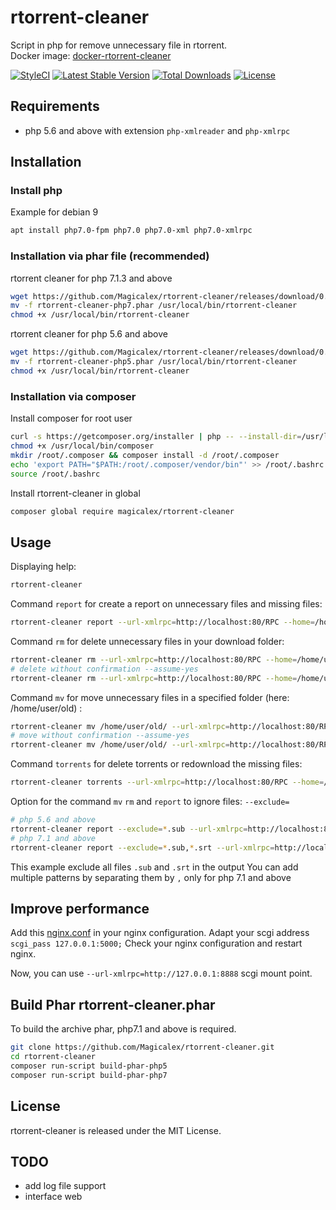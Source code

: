 # rtorrent-cleaner

Script in php for remove unnecessary file in rtorrent.  
Docker image: [docker-rtorrent-cleaner](https://hub.docker.com/r/magicalex/docker-rtorrent-cleaner)

[![StyleCI](https://github.styleci.io/repos/158750704/shield?branch=master)](https://github.styleci.io/repos/158750704)
[![Latest Stable Version](https://poser.pugx.org/magicalex/rtorrent-cleaner/v/stable)](https://packagist.org/packages/magicalex/rtorrent-cleaner)
[![Total Downloads](https://poser.pugx.org/magicalex/rtorrent-cleaner/downloads)](https://packagist.org/packages/magicalex/rtorrent-cleaner)
[![License](https://poser.pugx.org/magicalex/rtorrent-cleaner/license)](https://packagist.org/packages/magicalex/rtorrent-cleaner)

## Requirements

- php 5.6 and above with extension `php-xmlreader` and `php-xmlrpc`

## Installation

### Install php

Example for debian 9
```sh
apt install php7.0-fpm php7.0 php7.0-xml php7.0-xmlrpc
```

### Installation via phar file (recommended)

rtorrent cleaner for php 7.1.3 and above
```sh
wget https://github.com/Magicalex/rtorrent-cleaner/releases/download/0.2.6/rtorrent-cleaner-php7.phar
mv -f rtorrent-cleaner-php7.phar /usr/local/bin/rtorrent-cleaner
chmod +x /usr/local/bin/rtorrent-cleaner
```

rtorrent cleaner for php 5.6 and above
```sh
wget https://github.com/Magicalex/rtorrent-cleaner/releases/download/0.2.6/rtorrent-cleaner-php5.phar
mv -f rtorrent-cleaner-php5.phar /usr/local/bin/rtorrent-cleaner
chmod +x /usr/local/bin/rtorrent-cleaner
```

### Installation via composer

Install composer for root user
```sh
curl -s https://getcomposer.org/installer | php -- --install-dir=/usr/local/bin --filename=composer
chmod +x /usr/local/bin/composer
mkdir /root/.composer && composer install -d /root/.composer
echo 'export PATH="$PATH:/root/.composer/vendor/bin"' >> /root/.bashrc
source /root/.bashrc
```

Install rtorrent-cleaner in global
```sh
composer global require magicalex/rtorrent-cleaner
```

## Usage

Displaying help:
```sh
rtorrent-cleaner
```

Command `report` for create a report on unnecessary files and missing files:
```sh
rtorrent-cleaner report --url-xmlrpc=http://localhost:80/RPC --home=/home/user/torrents
```

Command `rm` for delete unnecessary files in your download folder:
```sh
rtorrent-cleaner rm --url-xmlrpc=http://localhost:80/RPC --home=/home/user/torrents
# delete without confirmation --assume-yes
rtorrent-cleaner rm --url-xmlrpc=http://localhost:80/RPC --home=/home/user/torrents --assume-yes
```

Command `mv` for move unnecessary files in a specified folder (here: /home/user/old) :
```sh
rtorrent-cleaner mv /home/user/old/ --url-xmlrpc=http://localhost:80/RPC --home=/home/user/torrents
# move without confirmation --assume-yes
rtorrent-cleaner mv /home/user/old/ --url-xmlrpc=http://localhost:80/RPC --home=/home/user/torrents --assume-yes
```

Command `torrents` for delete torrents or redownload the missing files:
```sh
rtorrent-cleaner torrents --url-xmlrpc=http://localhost:80/RPC --home=/home/user/torrents
```

Option for the command `mv` `rm` and `report` to ignore files: `--exclude=`
```sh
# php 5.6 and above
rtorrent-cleaner report --exclude=*.sub --url-xmlrpc=http://localhost:80/RPC --home=/home/user/torrents
# php 7.1 and above
rtorrent-cleaner report --exclude=*.sub,*.srt --url-xmlrpc=http://localhost:80/RPC --home=/home/user/torrents
```
This example exclude all files `.sub` and `.srt` in the output
You can add multiple patterns by separating them by `,` only for php 7.1 and above

## Improve performance

Add this [nginx.conf](https://github.com/Magicalex/rtorrent-cleaner/blob/master/nginx.conf) in your nginx configuration.
Adapt your scgi address `scgi_pass 127.0.0.1:5000;`
Check your nginx configuration and restart nginx.

Now, you can use `--url-xmlrpc=http://127.0.0.1:8888` scgi mount point.

## Build Phar rtorrent-cleaner.phar

To build the archive phar, php7.1 and above is required.
```sh
git clone https://github.com/Magicalex/rtorrent-cleaner.git
cd rtorrent-cleaner
composer run-script build-phar-php5
composer run-script build-phar-php7
```

## License

rtorrent-cleaner is released under the MIT License.

## TODO

- add log file support
- interface web
